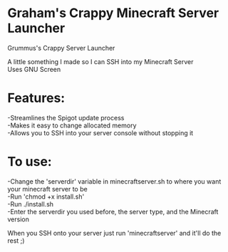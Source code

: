 # Graham's Crappy Minecraft Server Launcher
Grummus's Crappy Server Launcher

A little something I made so I can SSH into my Minecraft Server  
Uses GNU Screen  

# Features:  
-Streamlines the Spigot update process  
-Makes it easy to change allocated memory  
-Allows you to SSH into your server console without stopping it  

# To use:  
-Change the 'serverdir' variable in minecraftserver.sh to where you want your minecraft server to be  
-Run 'chmod +x install.sh'  
-Run ./install.sh  
-Enter the serverdir you used before, the server type, and the Minecraft version

When you SSH onto your server just run 'minecraftserver' and it'll do the rest ;)  
